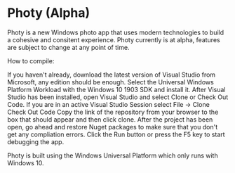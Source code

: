 # Photy (Alpha)

Photy is a new Windows photo app that uses modern technologies to build a cohesive and consitent experience. Photy currently is at alpha, features are subject to change at any point of time.

How to compile:

If you haven't already, download the latest version of Visual Studio from Microsoft, any edition should be enough. 
Select the Universal Windows Platform Workload with the Windows 10 1903 SDK and install it.
After Visual Studio has been installed, open Visual Studio and select Clone or Check Out Code. 
If you are in an active Visual Studio Session select File -> Clone Check Out Code
Copy the link of the repository from your browser to the box that should appear and then click clone.
After the project has been open, go ahead and restore Nuget packages to make sure that you don't get any compliation errors.
Click the Run button or press the F5 key to start debugging the app.


Photy is built using the Windows Universal Platform which only runs with Windows 10.
